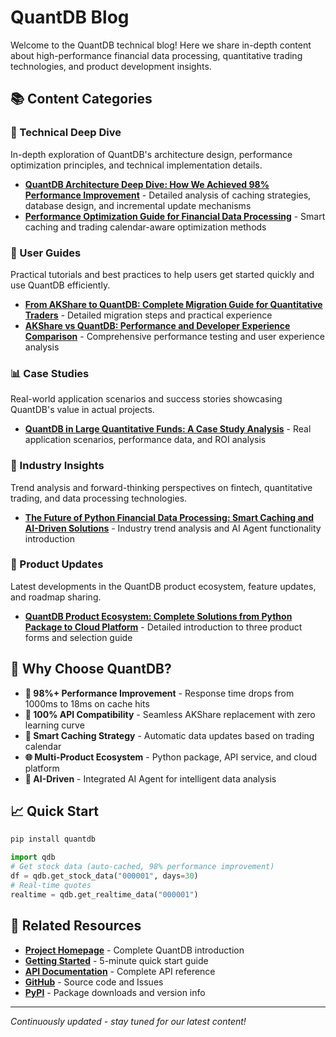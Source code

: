 # QuantDB Blog

Welcome to the QuantDB technical blog! Here we share in-depth content about high-performance financial data processing, quantitative trading technologies, and product development insights.

## 📚 Content Categories

### 🔧 Technical Deep Dive
In-depth exploration of QuantDB's architecture design, performance optimization principles, and technical implementation details.

- [**QuantDB Architecture Deep Dive: How We Achieved 98% Performance Improvement**](architecture-deep-dive.md) - Detailed analysis of caching strategies, database design, and incremental update mechanisms
- [**Performance Optimization Guide for Financial Data Processing**](performance-optimization-guide.md) - Smart caching and trading calendar-aware optimization methods

### 📖 User Guides
Practical tutorials and best practices to help users get started quickly and use QuantDB efficiently.

- [**From AKShare to QuantDB: Complete Migration Guide for Quantitative Traders**](migration-guide-practical.md) - Detailed migration steps and practical experience
- [**AKShare vs QuantDB: Performance and Developer Experience Comparison**](performance-comparison-study.md) - Comprehensive performance testing and user experience analysis

### 📊 Case Studies
Real-world application scenarios and success stories showcasing QuantDB's value in actual projects.

- [**QuantDB in Large Quantitative Funds: A Case Study Analysis**](quantitative-fund-case-study.md) - Real application scenarios, performance data, and ROI analysis

### 🔮 Industry Insights
Trend analysis and forward-thinking perspectives on fintech, quantitative trading, and data processing technologies.

- [**The Future of Python Financial Data Processing: Smart Caching and AI-Driven Solutions**](future-of-financial-data.md) - Industry trend analysis and AI Agent functionality introduction

### 🚀 Product Updates
Latest developments in the QuantDB product ecosystem, feature updates, and roadmap sharing.

- [**QuantDB Product Ecosystem: Complete Solutions from Python Package to Cloud Platform**](product-ecosystem-guide.md) - Detailed introduction to three product forms and selection guide

## 🎯 Why Choose QuantDB?

- **🚀 98%+ Performance Improvement** - Response time drops from 1000ms to 18ms on cache hits
- **🔄 100% API Compatibility** - Seamless AKShare replacement with zero learning curve
- **🧠 Smart Caching Strategy** - Automatic data updates based on trading calendar
- **🌐 Multi-Product Ecosystem** - Python package, API service, and cloud platform
- **🤖 AI-Driven** - Integrated AI Agent for intelligent data analysis

## 📈 Quick Start

```bash
pip install quantdb
```

```python
import qdb
# Get stock data (auto-cached, 98% performance improvement)
df = qdb.get_stock_data("000001", days=30)
# Real-time quotes
realtime = qdb.get_realtime_data("000001")
```

## 🔗 Related Resources

- [**Project Homepage**](../index.md) - Complete QuantDB introduction
- [**Getting Started**](../get-started.md) - 5-minute quick start guide
- [**API Documentation**](../api-reference.md) - Complete API reference
- [**GitHub**](https://github.com/franksunye/quantdb) - Source code and Issues
- [**PyPI**](https://pypi.org/project/quantdb/) - Package downloads and version info

---

*Continuously updated - stay tuned for our latest content!*
